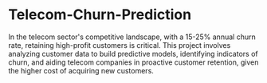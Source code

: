 # Telecom-Churn-Prediction
 In the telecom sector's competitive landscape, with a 15-25% annual churn rate, retaining high-profit customers is critical. This project involves analyzing customer data to build predictive models, identifying indicators of churn, and aiding telecom companies in proactive customer retention, given the higher cost of acquiring new customers.
